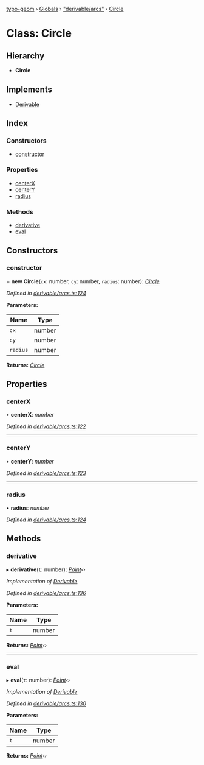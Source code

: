 [typo-geom](../README.md) › [Globals](../globals.md) › ["derivable/arcs"](../modules/_derivable_arcs_.md) › [Circle](_derivable_arcs_.circle.md)

# Class: Circle

## Hierarchy

* **Circle**

## Implements

* [Derivable](../interfaces/_derivable_interface_.derivable.md)

## Index

### Constructors

* [constructor](_derivable_arcs_.circle.md#constructor)

### Properties

* [centerX](_derivable_arcs_.circle.md#centerx)
* [centerY](_derivable_arcs_.circle.md#centery)
* [radius](_derivable_arcs_.circle.md#radius)

### Methods

* [derivative](_derivable_arcs_.circle.md#derivative)
* [eval](_derivable_arcs_.circle.md#eval)

## Constructors

###  constructor

\+ **new Circle**(`cx`: number, `cy`: number, `radius`: number): *[Circle](_derivable_arcs_.circle.md)*

*Defined in [derivable/arcs.ts:124](https://github.com/be5invis/typo-geom/blob/5527277/src/derivable/arcs.ts#L124)*

**Parameters:**

Name | Type |
------ | ------ |
`cx` | number |
`cy` | number |
`radius` | number |

**Returns:** *[Circle](_derivable_arcs_.circle.md)*

## Properties

###  centerX

• **centerX**: *number*

*Defined in [derivable/arcs.ts:122](https://github.com/be5invis/typo-geom/blob/5527277/src/derivable/arcs.ts#L122)*

___

###  centerY

• **centerY**: *number*

*Defined in [derivable/arcs.ts:123](https://github.com/be5invis/typo-geom/blob/5527277/src/derivable/arcs.ts#L123)*

___

###  radius

• **radius**: *number*

*Defined in [derivable/arcs.ts:124](https://github.com/be5invis/typo-geom/blob/5527277/src/derivable/arcs.ts#L124)*

## Methods

###  derivative

▸ **derivative**(`t`: number): *[Point](_point_point_.point.md)‹›*

*Implementation of [Derivable](../interfaces/_derivable_interface_.derivable.md)*

*Defined in [derivable/arcs.ts:136](https://github.com/be5invis/typo-geom/blob/5527277/src/derivable/arcs.ts#L136)*

**Parameters:**

Name | Type |
------ | ------ |
`t` | number |

**Returns:** *[Point](_point_point_.point.md)‹›*

___

###  eval

▸ **eval**(`t`: number): *[Point](_point_point_.point.md)‹›*

*Implementation of [Derivable](../interfaces/_derivable_interface_.derivable.md)*

*Defined in [derivable/arcs.ts:130](https://github.com/be5invis/typo-geom/blob/5527277/src/derivable/arcs.ts#L130)*

**Parameters:**

Name | Type |
------ | ------ |
`t` | number |

**Returns:** *[Point](_point_point_.point.md)‹›*
